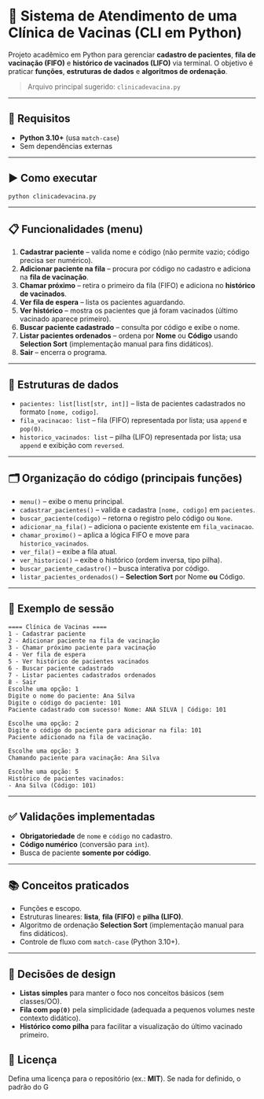 # 🏥 Sistema de Atendimento de uma Clínica de Vacinas (CLI em Python)

Projeto acadêmico em Python para gerenciar **cadastro de pacientes**, **fila de vacinação (FIFO)** e **histórico de vacinados (LIFO)** via terminal. O objetivo é praticar **funções**, **estruturas de dados** e **algoritmos de ordenação**.

> Arquivo principal sugerido: `clinicadevacina.py`

---

## 🔧 Requisitos

* **Python 3.10+** (usa `match-case`)
* Sem dependências externas

---

## ▶️ Como executar

```bash
python clinicadevacina.py
```

---

## 📋 Funcionalidades (menu)

1. **Cadastrar paciente** – valida nome e código (não permite vazio; código precisa ser numérico).
2. **Adicionar paciente na fila** – procura por código no cadastro e adiciona na **fila de vacinação**.
3. **Chamar próximo** – retira o primeiro da fila (FIFO) e adiciona no **histórico de vacinados**.
4. **Ver fila de espera** – lista os pacientes aguardando.
5. **Ver histórico** – mostra os pacientes que já foram vacinados (último vacinado aparece primeiro).
6. **Buscar paciente cadastrado** – consulta por código e exibe o nome.
7. **Listar pacientes ordenados** – ordena por **Nome** ou **Código** usando **Selection Sort** (implementação manual para fins didáticos).
8. **Sair** – encerra o programa.

---

## 🧠 Estruturas de dados

* `pacientes: list[list[str, int]]` – lista de pacientes cadastrados no formato `[nome, codigo]`.
* `fila_vacinacao: list` – fila (FIFO) representada por lista; usa `append` e `pop(0)`.
* `historico_vacinados: list` – pilha (LIFO) representada por lista; usa `append` e exibição com `reversed`.

---

## 🗂️ Organização do código (principais funções)

* `menu()` – exibe o menu principal.
* `cadastrar_pacientes()` – valida e cadastra `[nome, codigo]` em `pacientes`.
* `buscar_paciente(codigo)` – retorna o registro pelo código ou `None`.
* `adicionar_na_fila()` – adiciona o paciente existente em `fila_vacinacao`.
* `chamar_proximo()` – aplica a lógica FIFO e move para `historico_vacinados`.
* `ver_fila()` – exibe a fila atual.
* `ver_historico()` – exibe o histórico (ordem inversa, tipo pilha).
* `buscar_paciente_cadastro()` – busca interativa por código.
* `listar_pacientes_ordenados()` – **Selection Sort** por Nome **ou** Código.

---

## 🧪 Exemplo de sessão

```text
==== Clínica de Vacinas ====
1 - Cadastrar paciente
2 - Adicionar paciente na fila de vacinação
3 - Chamar próximo paciente para vacinação
4 - Ver fila de espera
5 - Ver histórico de pacientes vacinados
6 - Buscar paciente cadastrado
7 - Listar pacientes cadastrados ordenados
8 - Sair
Escolhe uma opção: 1
Digite o nome do paciente: Ana Silva
Digite o código do paciente: 101
Paciente cadastrado com sucesso! Nome: ANA SILVA | Código: 101

Escolhe uma opção: 2
Digite o código do paciente para adicionar na fila: 101
Paciente adicionado na fila de vacinação.

Escolhe uma opção: 3
Chamando paciente para vacinação: Ana Silva

Escolhe uma opção: 5
Histórico de pacientes vacinados:
- Ana Silva (Código: 101)
```

---

## ✅ Validações implementadas

* **Obrigatoriedade** de `nome` e `código` no cadastro.
* **Código numérico** (conversão para `int`).
* Busca de paciente **somente por código**.

---

## 📚 Conceitos praticados

* Funções e escopo.
* Estruturas lineares: **lista**, **fila (FIFO)** e **pilha (LIFO)**.
* Algoritmo de ordenação **Selection Sort** (implementação manual para fins didáticos).
* Controle de fluxo com `match-case` (Python 3.10+).

---

## 🧭 Decisões de design

* **Listas simples** para manter o foco nos conceitos básicos (sem classes/OO).
* **Fila com `pop(0)`** pela simplicidade (adequada a pequenos volumes neste contexto didático).
* **Histórico como pilha** para facilitar a visualização do último vacinado primeiro.

## 🧾 Licença

Defina uma licença para o repositório (ex.: **MIT**). Se nada for definido, o padrão do G
